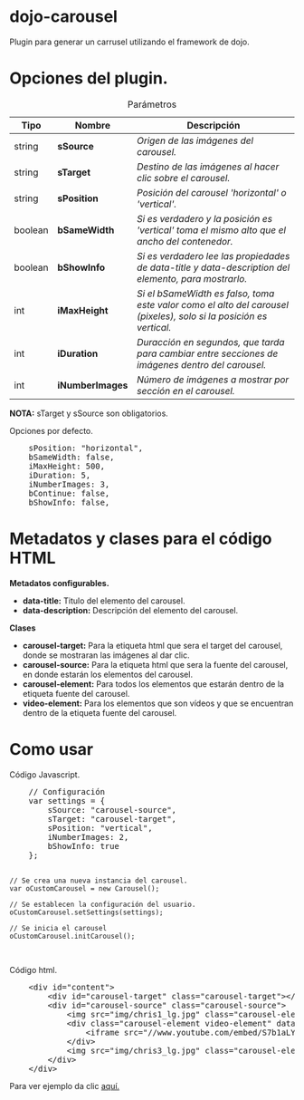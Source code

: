 dojo-carousel
=============

Plugin para generar un carrusel utilizando el framework de dojo.

Opciones del plugin.
=============
<table>
	<caption>Parámetros</caption>
	<thead>
		<tr>
			<th>Tipo</th>
			<th>Nombre</th>
			<th>Descripción</th>
		</tr>
	</thead>
	<tbody>
		<tr>
			<td>string</td>
			<td><b>sSource</b></td>
			<td><i>Origen de las imágenes del carousel.</i></td>
		</tr>
		<tr>
			<td>string</td>
			<td><b>sTarget</b></td>
			<td><i>Destino de las imágenes al hacer clic sobre el carousel.</i></td>
		</tr>
		<tr>
			<td>string</td>
			<td><b>sPosition</b></td>
			<td><i>Posición del carousel 'horizontal' o 'vertical'.</i></td>
		</tr>
		<tr>
			<td>boolean</td>
			<td><b>bSameWidth</b></td>
			<td><i>Si es verdadero y la posición es 'vertical' toma el mismo alto que el ancho del contenedor.</i></td>
		</tr>
		<tr>
			<td>boolean</td>
			<td><b>bShowInfo</b></td>
			<td><i>Si es verdadero lee las propiedades de data-title y data-description del elemento, para mostrarlo.</i></td>
		</tr>
		<tr>
			<td>int</td>
			<td><b>iMaxHeight</b></td>
			<td><i>Si el bSameWidth es falso, toma este valor como el alto del carousel (pixeles), solo si la posición es vertical.</i></td>
		</tr>
		<tr>
			<td>int</td>
			<td><b>iDuration</b></td>
			<td><i>Duracción en segundos, que tarda para cambiar entre secciones de imágenes dentro del carousel.</i></td>
		</tr>
		<tr>
			<td>int</td>
			<td><b>iNumberImages</b></td>
			<td><i>Número de imágenes a mostrar por sección en el carousel.</i></td>
		</tr>
	</tbody>
</table>
<p><b>NOTA:</b> sTarget y sSource son obligatorios.</p>
<p>Opciones por defecto.</p>
<pre>
	sPosition: "horizontal",
	bSameWidth: false,
	iMaxHeight: 500,
	iDuration: 5,
	iNumberImages: 3,
	bContinue: false,
	bShowInfo: false,
</pre>

Metadatos y clases para el código HTML
=============
<p><b>Metadatos configurables.</b></p>
<ul>
	<li><b>data-title:</b> Titulo del elemento del carousel.</li>
	<li><b>data-description:</b> Descripción del elemento del carousel.</li>
</ul>
<p><b>Clases</b></p>
<ul>
	<li><b>carousel-target:</b> Para la etiqueta html que sera el target del carousel, donde se mostraran las imágenes al dar clic.</li>
	<li><b>carousel-source:</b> Para la etiqueta html que sera la fuente del carousel, en donde estarán los elementos del carousel.</li>
	<li><b>carousel-element:</b> Para todos los elementos que estarán dentro de la etiqueta fuente del carousel.</li>
	<li><b>video-element:</b> Para los elementos que son vídeos y que se encuentran dentro de la etiqueta fuente del carousel.</li>
</ul>

Como usar
=============
<p>Código Javascript.</p>
<pre>
	// Configuración
	var settings = {
		sSource: "carousel-source",
		sTarget: "carousel-target",
		sPosition: "vertical",
		iNumberImages: 2,
		bShowInfo: true
	};

	// Se crea una nueva instancia del carousel.
	var oCustomCarousel = new Carousel();

	// Se establecen la configuración del usuario.
	oCustomCarousel.setSettings(settings);

	// Se inicia el carousel
	oCustomCarousel.initCarousel();
</pre>
<p>Código html.</p>
<pre>
	&lt;div id="content">
		&lt;div id="carousel-target" class="carousel-target">&lt;/div>
		&lt;div id="carousel-source" class="carousel-source">
			&lt;img src="img/chris1_lg.jpg" class="carousel-element" data-title="Titulo 1" data-description="Lorem ipsum dolor sit amet, consectetur adipisicing elit, sed do eiusmod tempor incididunt ut labore et dolore magna aliqua." alt="">
			&lt;div class="carousel-element video-element" data-title="Titulo 4" data-description="Lorem ipsum dolor sit amet, consectetur adipisicing elit, sed do eiusmod tempor incididunt ut labore et dolore magna aliqua.">
				&lt;iframe src="//www.youtube.com/embed/S7b1aLY3tyI" frameborder="0" allowfullscreen>&lt;/iframe>
			&lt;/div>
			&lt;img src="img/chris3_lg.jpg" class="carousel-element" data-title="Titulo 5" data-description="Lorem ipsum dolor sit amet, consectetur adipisicing elit, sed do eiusmod tempor incididunt ut labore et dolore magna aliqua." alt="">
		&lt;/div>
	&lt;/div>
</pre>
<p>Para ver ejemplo da clic <a href="http://www.betinho89.com/examples/carousel-with-dojo/" target="_blank" title="">aquí.</a></p>
